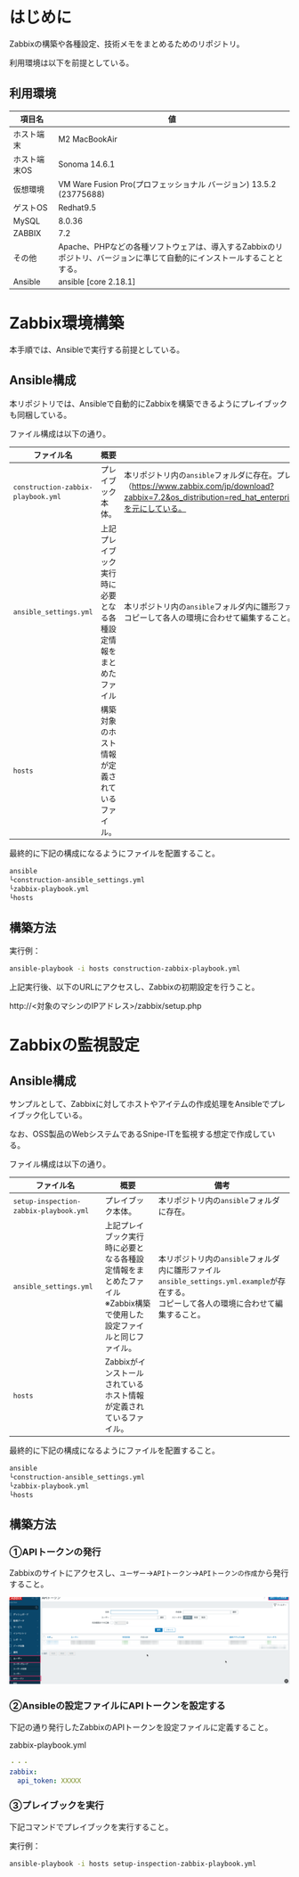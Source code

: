 # はじめに

Zabbixの構築や各種設定、技術メモをまとめるためのリポジトリ。

利用環境は以下を前提としている。

## 利用環境

| 項目名     | 値                                                                       |
| ------- | ----------------------------------------------------------------------- |
| ホスト端末   | M2 MacBookAir                                                           |
| ホスト端末OS | Sonoma 14.6.1                                                           |
| 仮想環境    | VM Ware Fusion Pro(プロフェッショナル バージョン) 13.5.2 (23775688)                   |
| ゲストOS   | Redhat9.5                                                               |
| MySQL   | 8.0.36                                                                  |
| ZABBIX  | 7.2                                                                     |
| その他     | Apache、PHPなどの各種ソフトウェアは、導入するZabbixのリポジトリ、バージョンに準じて自動的にインストールすることとする。<br> |
|   Ansible      | ansible [core 2.18.1]                                                                        |

# Zabbix環境構築

本手順では、Ansibleで実行する前提としている。

## Ansible構成

本リポジトリでは、Ansibleで自動的にZabbixを構築できるようにプレイブックも同梱している。

ファイル構成は以下の通り。

| ファイル名                              | 概要                               | 備考                                                                                                                                                                                                                          |
| ---------------------------------- | -------------------------------- | --------------------------------------------------------------------------------------------------------------------------------------------------------------------------------------------------------------------------- |
| `construction-zabbix-playbook.yml` | プレイブック本体。                        | 本リポジトリ内の`ansible`フォルダに存在。プレイブックの内容は基本的に、Zabbix公式サイトのガイドライン（https://www.zabbix.com/jp/download?zabbix=7.2&os_distribution=red_hat_enterprise_linux&os_version=9&components=server_frontend_agent&db=mysql&ws=apache）を元にしている。 |
| `ansible_settings.yml`             | 上記プレイブック実行時に必要となる各種設定情報をまとめたファイル | 本リポジトリ内の`ansible`フォルダ内に雛形ファイル`ansible_settings.yml.example`が存在する。<br>コピーして各人の環境に合わせて編集すること。                                                                                                                                 |
| `hosts`                            | 構築対象のホスト情報が定義されているファイル。          |                                                                                                                                                                                                                             |

最終的に下記の構成になるようにファイルを配置すること。

```
ansible
└construction-ansible_settings.yml
└zabbix-playbook.yml
└hosts
```

## 構築方法

実行例：
```bash
ansible-playbook -i hosts construction-zabbix-playbook.yml
```

上記実行後、以下のURLにアクセスし、Zabbixの初期設定を行うこと。

http://<対象のマシンのIPアドレス>/zabbix/setup.php

# Zabbixの監視設定

## Ansible構成

サンプルとして、Zabbixに対してホストやアイテムの作成処理をAnsibleでプレイブック化している。

なお、OSS製品のWebシステムであるSnipe-ITを監視する想定で作成している。

ファイル構成は以下の通り。

| ファイル名           | 概要                                                             | 備考                                                                                                                                        |
| -------------------- | ---------------------------------------------------------------- | ------------------------------------------------------------------------------------------------------------------------------------------- |
| `setup-inspection-zabbix-playbook.yml`  | プレイブック本体。                                               | 本リポジトリ内の`ansible`フォルダに存在。                                                                                                   |
| `ansible_settings.yml` | 上記プレイブック実行時に必要となる各種設定情報をまとめたファイル<br>※Zabbix構築で使用した設定ファイルと同じファイル。 | 本リポジトリ内の`ansible`フォルダ内に雛形ファイル`ansible_settings.yml.example`が存在する。<br>コピーして各人の環境に合わせて編集すること。 |
| `hosts`                | Zabbixがインストールされているホスト情報が定義されているファイル。                 |                                                                                                                                             |
最終的に下記の構成になるようにファイルを配置すること。

```
ansible
└construction-ansible_settings.yml
└zabbix-playbook.yml
└hosts
```

## 構築方法

### ①APIトークンの発行

Zabbixのサイトにアクセスし、`ユーザー`→`APIトークン`→`APIトークンの作成`から発行すること。

![alt text](image.png)

### ②Ansibleの設定ファイルにAPIトークンを設定する

下記の通り発行したZabbixのAPIトークンを設定ファイルに定義すること。

zabbix-playbook.yml

```yml
・・・
zabbix:
  api_token: XXXXX
```

### ③プレイブックを実行

下記コマンドでプレイブックを実行すること。

実行例：
```bash
ansible-playbook -i hosts setup-inspection-zabbix-playbook.yml
```

